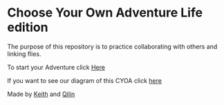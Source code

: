 # Choose Your Own Adventure Life edition
The purpose of this repository is to practice collaborating with others and linking flies.

To start your Adventure click [Here]()

If you want to see our diagram of this CYOA click [here](https://docs.google.com/drawings/d/1ZCnj7p_aq3mxJz8-lr6bjhFqv4QtDnj-D0k4tRqX4vk/edit)

Made by [Keith](https://github.com/keithh9704) and [Qilin](https://github.com/qiling9760)
